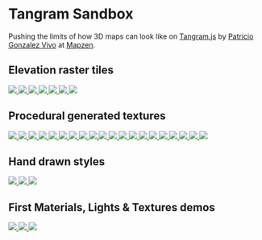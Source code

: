 # Tangram Sandbox

Pushing the limits of how 3D maps can look like on [Tangram.js](http://github.com/tangrams/tangram) by [Patricio Gonzalez Vivo](http://twitter.com/patriciogv) at [Mapzen](http://mapzen.com/).

## Elevation raster tiles
[ ![](http://tangrams.github.io/tangram-sandbox/styles/elevation.png) ](http://tangrams.github.io/tangram-sandbox/tangram.html?styles/elevation#10.97291/40.7461/-74.0931)
[ ![](http://tangrams.github.io/tangram-sandbox/styles/elevation-ramp.png) ](http://tangrams.github.io/tangram-sandbox/tangram.html?styles/elevation-ramp#10.97291/40.7461/-74.0931)
[ ![](http://tangrams.github.io/tangram-sandbox/styles/elevation-stripes.png) ](http://tangrams.github.io/tangram-sandbox/tangram.html?styles/elevation-stripes#10.97291/40.7461/-74.0931)
[ ![](http://tangrams.github.io/tangram-sandbox/styles/elevation-puyehue.png) ](http://tangrams.github.io/tangram-sandbox/tangram.html?styles/elevation-puyehue.yaml#6.911187391391961/-38.361/-66.853)
[ ![](http://tangrams.github.io/tangram-sandbox/styles/elevation-places.png) ](http://tangrams.github.io/tangram-sandbox/tangram.html?styles/elevation-places.yaml#6.911187391391961/-38.361/-66.853)
[ ![](http://tangrams.github.io/tangram-sandbox/styles/elevation-trip.png) ](http://tangrams.github.io/tangram-sandbox/tangram.html?styles/elevation-trip.yaml#4.790831173952894/36.625/-97.198)
[ ![](http://tangrams.github.io/tangram-sandbox/styles/callejas.png) ](http://tangrams.github.io/tangram-sandbox/tangram.html?styles/callejas#16.575/40.70321/-74.00666)


## Procedural generated textures
[ ![](http://tangrams.github.io/tangram-sandbox/styles/grain.png) ](http://tangrams.github.io/tangram-sandbox/tangram.html?styles/grain#16.575/40.70321/-74.00666)
[ ![](http://tangrams.github.io/tangram-sandbox/styles/grain-area.png) ](http://tangrams.github.io/tangram-sandbox/tangram.html?styles/grain-area#16.575/40.70321/-74.00666)
[ ![](http://tangrams.github.io/tangram-sandbox/styles/grain-roads.png) ](http://tangrams.github.io/tangram-sandbox/tangram.html?styles/grain-roads#16.575/40.70321/-74.00666)
[ ![](http://tangrams.github.io/tangram-sandbox/styles/gotham.png) ](http://tangrams.github.io/tangram-sandbox/tangram.html?styles/gotham#16.575/40.70321/-74.00666)
[ ![](http://tangrams.github.io/tangram-sandbox/styles/tilt-gotham.png) ](http://tangrams.github.io/tangram-sandbox/tangram.html?styles/tilt-gotham#16.575/40.70321/-74.00666)
[ ![](http://tangrams.github.io/tangram-sandbox/styles/oblivion.png) ](http://tangrams.github.io/tangram-sandbox/tangram.html?styles/oblivion#16.575/40.70321/-74.00666)
[ ![](http://tangrams.github.io/tangram-sandbox/styles/ikeda.png) ](http://tangrams.github.io/tangram-sandbox/tangram.html?styles/ikeda#16.575/40.70321/-74.00666)
[ ![](http://tangrams.github.io/tangram-sandbox/styles/tilt-ikeda.png) ](http://tangrams.github.io/tangram-sandbox/tangram.html?styles/tilt-ikeda#16.575/40.70321/-74.00666)
[ ![](http://tangrams.github.io/tangram-sandbox/styles/9845C.png) ](http://tangrams.github.io/tangram-sandbox/tangram.html?styles/9845C#10.97291/40.7461/-74.0931)
[ ![](http://tangrams.github.io/tangram-sandbox/styles/matrix.png) ](http://tangrams.github.io/tangram-sandbox/tangram.html?styles/matrix#18.4/40.71310/-74.00599)
[ ![](http://tangrams.github.io/tangram-sandbox/styles/tilt-matrix.png) ](http://tangrams.github.io/tangram-sandbox/tangram.html?styles/tilt-matrix#18.4/40.71310/-74.00599)
[ ![](http://tangrams.github.io/tangram-sandbox/styles/tilt.png) ](http://tangrams.github.io/tangram-sandbox/tangram.html?styles/tilt#16.575/40.70321/-74.00666)
[ ![](http://tangrams.github.io/tangram-sandbox/styles/tron.png) ](http://tangrams.github.io/tangram-sandbox/tangram.html?styles/tron#16.975/40.70411/-74.00930)
[ ![](http://tangrams.github.io/tangram-sandbox/styles/tilt-tron.png) ](http://tangrams.github.io/tangram-sandbox/tangram.html?styles/tilt-tron#16.975/40.70411/-74.00930)
[ ![](http://tangrams.github.io/tangram-sandbox/styles/blueprint.png) ](http://tangrams.github.io/tangram-sandbox/tangram.html?styles/blueprint#16.575/40.70321/-74.00666)
[ ![](http://tangrams.github.io/tangram-sandbox/styles/lego.png) ](http://tangrams.github.io/tangram-sandbox/tangram.html?styles/lego#19/40.70533/-74.00975)
[ ![](http://tangrams.github.io/tangram-sandbox/styles/tilt-lego.png) ](http://tangrams.github.io/tangram-sandbox/tangram.html?styles/tilt-lego#19/40.70533/-74.00975)
[ ![](http://tangrams.github.io/tangram-sandbox/styles/patterns.png) ](http://tangrams.github.io/tangram-sandbox/tangram.html?styles/patterns#17.375/40.70361/-74.01181)
[ ![](http://tangrams.github.io/tangram-sandbox/styles/press.png) ](http://tangrams.github.io/tangram-sandbox/tangram.html?styles/press#10.97291/40.7461/-74.0931)
[ ![](http://tangrams.github.io/tangram-sandbox/styles/radar.png) ](http://tangrams.github.io/tangram-sandbox/tangram.html?styles/radar#10.97291/40.7461/-74.0931)


## Hand drawn styles
[ ![](http://tangrams.github.io/tangram-sandbox/styles/pericoli.png) ](http://tangrams.github.io/tangram-sandbox/tangram.html?styles/pericoli#17.575/40.70495/-74.00486)
[ ![](http://tangrams.github.io/tangram-sandbox/styles/tilt-pericoli.png) ](http://tangrams.github.io/tangram-sandbox/tangram.html?styles/tilt-pericoli#17.575/40.70495/-74.00486)
[ ![](http://tangrams.github.io/tangram-sandbox/styles/crosshatch.png) ](http://tangrams.github.io/tangram-sandbox/tangram.html?styles/crosshatch#17.575/40.70495/-74.00486)

## First Materials, Lights & Textures demos
[ ![](http://tangrams.github.io/tangram-sandbox/styles/specular-dust.png) ](http://tangrams.github.io/tangram-sandbox/tangram.html?styles/specular-dust#17.175/40.70431/-74.01046)
[ ![](http://tangrams.github.io/tangram-sandbox/styles/nursery.png) ](http://tangrams.github.io/tangram-sandbox/tangram.html?styles/nursery#19.825/40.70688/-74.01136)
[ ![](http://tangrams.github.io/tangram-sandbox/styles/sandbox.png) ](http://tangrams.github.io/tangram-sandbox/tangram.html?styles/sandbox#17.675/40.70507/-74.00552)
